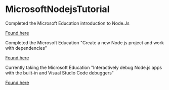 # MicrosoftNodejsTutorial

Completed the Microsoft Education introduction to Node.Js

<a href="https://learn.microsoft.com/en-us/training/modules/intro-to-nodejs/">Found here</a>

Completed the Microsoft Education "Create a new Node.js project and work with dependencies" 

<a href="https://learn.microsoft.com/en-us/training/modules/create-nodejs-project-dependencies/">Found here</a>

Currently taking the Microsoft Education "Interactively debug Node.js apps with the built-in and Visual Studio Code debuggers" 

<a href="https://learn.microsoft.com/en-us/training/modules/debug-nodejs/">Found here</a>
